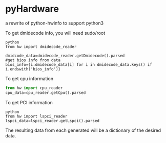 # pyHardware
a rewrite of python-hwinfo to support python3

To get dmidecode info, you will need sudo/root

```
python
from hw import dmidecode_reader

dmidcode_data=dmidecode_reader.getDmidecode().parsed
#get bios info from data
bios_info={i:dmidecode_data[i] for i in dmidecode_data.keys() if i.endswith('bios_info')}
```

To get cpu information

```python
from hw import cpu_reader
cpu_data=cpu_reader.getCpu().parsed
```

To get PCI information
```
python
from hw import lspci_reader
lspci_data=lspci_reader.getLspci().parsed
```

The resulting data from each generated will be a dictionary of the desired data.

